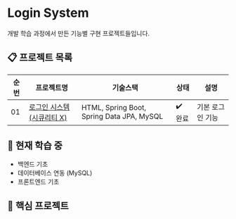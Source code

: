 # Login System

개발 학습 과정에서 만든 기능별 구현 프로젝트들입니다.

## 📋 프로젝트 목록

| 순번 | 프로젝트명                         | 기술스택         | 상태      | 설명             |
| ---- | ---------------------------------- | ---------------- | --------- | ---------------- |
| 01   | [로그인 시스템 (시큐리티 X) ](./noSecurityLogin) | HTML, Spring Boot, Spring Data JPA, MySQL    | ✔️ 완료 | 기본 로그인 기능 |

## 🎯 현재 학습 중

- 백엔드 기초 
- 데이터베이스 연동 (MySQL)
- 프론트엔드 기초 

## 🔗 핵심 프로젝트


